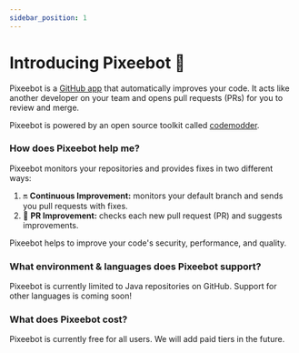 ```yaml
---
sidebar_position: 1
---
```


# Introducing Pixeebot 👋

Pixeebot is a [GitHub app](https://github.com/apps/pixeebot/) that automatically improves your code. It acts like another developer on your team and opens pull requests (PRs) for you to review and merge.

Pixeebot is powered by an open source toolkit called [codemodder](https://codemodder.io/).

### How does Pixeebot help me?

Pixeebot monitors your repositories and provides fixes in two different ways:

1. :on: **Continuous Improvement:** monitors your default branch and sends you pull requests with fixes.
2. :seedling: **PR Improvement:** checks each new pull request (PR) and suggests improvements.

Pixeebot helps to improve your code's security, performance, and quality.

### What environment & languages does Pixeebot support?

Pixeebot is currently limited to Java repositories on GitHub. Support for other languages is coming soon!

### What does Pixeebot cost?

Pixeebot is currently free for all users. We will add paid tiers in the future.

